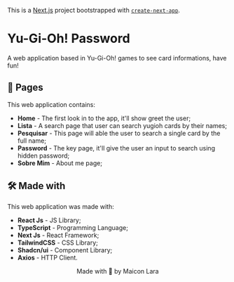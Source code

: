 This is a [Next.js](https://nextjs.org/) project bootstrapped with [`create-next-app`](https://github.com/vercel/next.js/tree/canary/packages/create-next-app).

# Yu-Gi-Oh! Password

 A web application based in Yu-Gi-Oh! games to see card informations, have fun!

## 📝 Pages

This web application contains:

* **Home** - The first look in to the app, it'll show greet the user;
* **Lista** - A search page that user can search yugioh cards by their names;
* **Pesquisar** - This page will able the user to search a single card by the full name;
* **Password** - The key page, it'll give the user an input to search using hidden password;
* **Sobre Mim** - About me page;

## 🛠️ Made with

This web application was made with:

* **React Js** - JS Library;
* **TypeScript** - Programming Language;
* **Next Js** - React Framework;
* **TailwindCSS** - CSS Library;
* **Shadcn/ui** - Component Library;
* **Axios** - HTTP Client.


<p align="center">Made with 🤍 by Maicon Lara</p>
